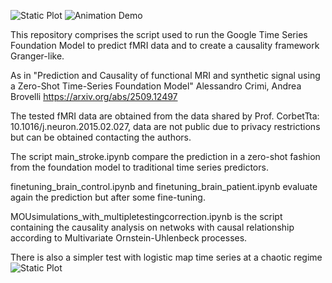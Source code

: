 ![Static Plot]([https://i.imgur.com/your-other-image-id.png](https://github.com/alecrimi/timesFM_stroke/blob/main/llmcausality.png))
![Animation Demo]([https://i.imgur.com/your-image-id.gif](https://github.com/alecrimi/timesFM_stroke/blob/main/bezierplot.gif))

This repository comprises the script used to run the Google Time Series Foundation Model to predict fMRI data and to create a causality framework Granger-like.

As in "Prediction and Causality of functional MRI and synthetic signal using a Zero-Shot Time-Series Foundation Model"
Alessandro Crimi, Andrea Brovelli https://arxiv.org/abs/2509.12497

The tested fMRI data are obtained from the data shared by Prof. CorbetTta:  10.1016/j.neuron.2015.02.027, data are not public due to privacy restrictions but can be obtained contacting the authors. 

The script main_stroke.ipynb compare the prediction in a zero-shot fashion from the foundation model to traditional time series predictors. 

finetuning_brain_control.ipynb and  finetuning_brain_patient.ipynb evaluate again the prediction but after some fine-tuning. 

MOUsimulations_with_multipletestingcorrection.ipynb is the script containing the causality analysis on netwoks with causal relationship according to Multivariate Ornstein-Uhlenbeck processes.

There is also a simpler test with logistic map time series at a chaotic regime
![Static Plot]([https://i.imgur.com/your-other-image-id.png](https://github.com/alecrimi/timesFM_stroke/blob/main/logmap.png))
